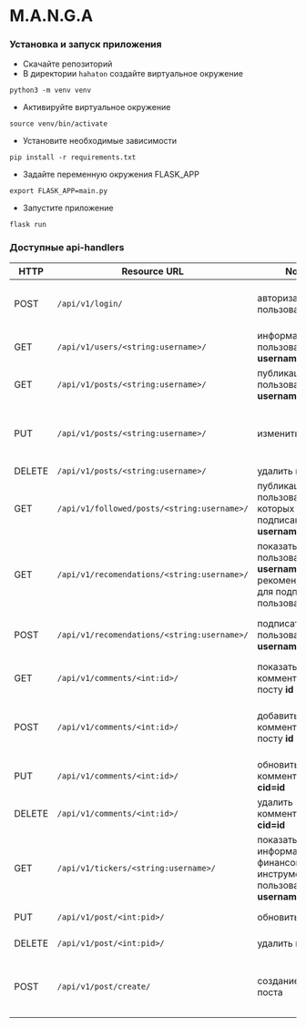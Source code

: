 # M.A.N.G.A
### Установка и запуск приложения
- Скачайте репозиторий
- В директории `hahaton` создайте виртуальное окружение
```
python3 -m venv venv
```

- Активируйте виртуальное окружение
```
source venv/bin/activate
```

- Установите необходимые зависимости
```
pip install -r requirements.txt
```

- Задайте переменную окружения FLASK_APP
```
export FLASK_APP=main.py
```

- Запустите приложение
```
flask run
```

### Доступные api-handlers

| HTTP      | Resource URL | Notes | CONTENT
| ----------- | ----------- | ---- | -----
| POST  | `/api/v1/login/`      | авторизация пользователя | {"username": username, "password": password}
| GET   | `/api/v1/users/<string:username>/`       | информация о пользователе **username**
| GET   | `/api/v1/posts/<string:username>/`       | публикации пользователя **username**
| PUT   | `/api/v1/posts/<string:username>/`       | изменить пост **pid** | {"content": content, "post_id": pid, "user_id": "user_id"}
| DELETE| `/api/v1/posts/<string:username>/`       | удалить пост **pid** 
| GET   | `/api/v1/followed/posts/<string:username>/`       | публикации пользователей на которых подписан **username**
| GET   | `/api/v1/recomendations/<string:username>/`       | показать пользователю **username** рекомендованных для подписки пользователей
| POST   | `/api/v1/recomendations/<string:username>/`       | подписать на пользователя **username** | {"user_id": uid} - uid авторизованного пользователя
| GET   | `/api/v1/comments/<int:id>/`       | показать комментарии к посту **id**
| POST   | `/api/v1/comments/<int:id>/`       | добавить комментарий к посту **id** | {"content": content, "post_id": pid, "user_id": "user_id"}
| PUT   | `/api/v1/comments/<int:id>/`       | обновить комментарий **cid=id** | {"content": content}
| DELETE   | `/api/v1/comments/<int:id>/`       | удалить комментарий с **cid=id** |
| GET   | `/api/v1/tickers/<string:username>/`       | показать информацию по финансовым инструментам пользователя **username**
| PUT   | `/api/v1/post/<int:pid>/`       | обновить пост **pid** | {"content": content}
| DELETE   | `/api/v1/post/<int:pid>/`       | удалить пост **pid** | {"content": content}
| POST   | `/api/v1/post/create/`       | создание нового поста | {"content": content, "user_id": user_id, "media": media}
